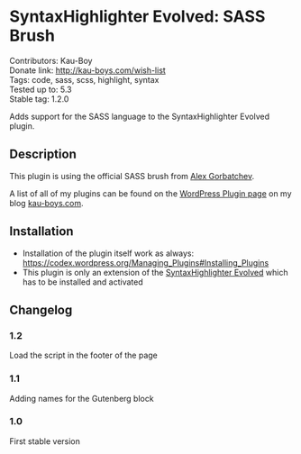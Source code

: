 # SyntaxHighlighter Evolved: SASS Brush #
Contributors: Kau-Boy  
Donate link: http://kau-boys.com/wish-list  
Tags: code, sass, scss, highlight, syntax  
Tested up to: 5.3  
Stable tag: 1.2.0  

Adds support for the SASS language to the SyntaxHighlighter Evolved plugin.

## Description ##

This plugin is using the official SASS brush from [Alex Gorbatchev](https://github.com/alexgorbatchev/syntaxhighlighter).

A list of all of my plugins can be found on the [WordPress Plugin page](http://kau-boys.com/wordpress-plugins "WordPress Plugins") on my blog [kau-boys.com](http://kau-boys.com).

## Installation ##

- Installation of the plugin itself work as always: https://codex.wordpress.org/Managing_Plugins#Installing_Plugins
- This plugin is only an extension of the [SyntaxHighlighter Evolved](http://wordpress.org/plugins/syntaxhighlighter/) which has to be installed and activated

## Changelog ##

### 1.2 ###
Load the script in the footer of the page

### 1.1 ###
Adding names for the Gutenberg block

### 1.0 ###
First stable version